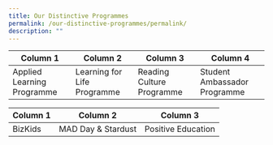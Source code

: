 ```yaml
---
title: Our Distinctive Programmes
permalink: /our-distinctive-programmes/permalink/
description: ""
---
```

| Column 1 | Column 2 | Column 3 | Column 4 |
| -------- | -------- | -------- | -------- | 
| Applied Learning Programme     | Learning for Life Programme     | Reading Culture Programme     | Student Ambassador Programme     |


| Column 1 | Column 2 | Column 3 |
| -------- | -------- | -------- |
| BizKids     | MAD Day & Stardust     | Positive Education     |
